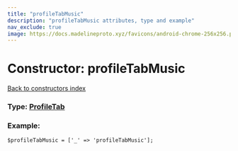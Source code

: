 ```yaml
---
title: "profileTabMusic"
description: "profileTabMusic attributes, type and example"
nav_exclude: true
image: https://docs.madelineproto.xyz/favicons/android-chrome-256x256.png
---
```

# Constructor: profileTabMusic  
[Back to constructors index](/API_docs/constructors/index.html)






### Type: [ProfileTab](/API_docs/types/ProfileTab.html)


### Example:

```
$profileTabMusic = ['_' => 'profileTabMusic'];
```  
